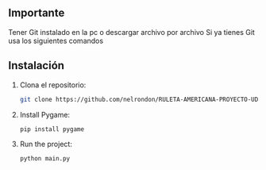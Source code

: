 ## Importante
Tener Git instalado en la pc o descargar archivo por archivo
Si ya tienes Git usa los siguientes comandos

## Instalación
1. Clona el repositorio:
   ```bash
   git clone https://github.com/nelrondon/RULETA-AMERICANA-PROYECTO-UDO
   ```
2. Install Pygame:
   ```bash
   pip install pygame
   ```

3. Run the project:
   ```bash
   python main.py
   ```
